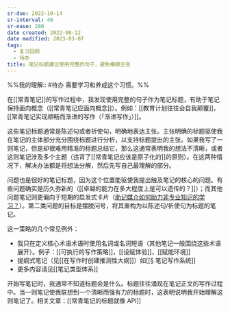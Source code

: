 ```yaml
---
sr-due: 2022-10-14
sr-interval: 46
sr-ease: 280
date created: 2022-08-12
date modified: 2023-03-07
tags:
  - 复习回顾
  - 待办
title: 笔记标题建议使用完整的句子，避免模糊主张
---
```


%%我的理解:: #待办 需要学习和养成这个习惯。%%

在[[常青笔记]]的写作过程中，我发现使用完整的句子作为笔记标题，有助于笔记保持面向概念（[[常青笔记应面向概念]]）。例如：[[教育计划往往会自我颠覆]]，[[常青笔记实现顺畅而渐进的写作（「渐进写作」）]]。

这些笔记标题通常是陈述句或者祈使句，明确地表达主张。主张明确的标题驱使我在笔记的主体部分充分围绕标题进行分析，以支持标题提出的主张。如果我写了一则笔记，但是却很难用精准的标题总结它，那么这通常表明我的想法不清晰，或者这则笔记涉及多个主题（违背了[[常青笔记应该是原子化的]]的原则）。在这两种情况下，解决办法都是将想法分解，然后先写自己最理解的部分。

问题也是很好的笔记标题，因为这个位置能驱使我提出触及笔记的核心的问题。有些问题确实是历久弥新的（[[卓越的能力在多大程度上是可以遗传的？]]）；而其他问题笔记则更偏向于短期的启发式卡片（[助记媒介如何助力非专业知识的学习？](https://notes.andymatuschak.org/z57S2Fte6gAnnM1gCS2nHpH7NYAiXD8KeDfvZ)）。第二类问题的目标是摆脱问号，将其重构为以陈述句/祈使句为标题的笔记。

这一策略的几个常见例外：

- 我只在定义核心术语术语时使用名词或名词短语（其他笔记一般围绕这些术语展开）。例子：[[可执行的写作策略]]，[[设赋体验]]，[[赋能环境]]
- 提纲式笔记（见[[在写作时创建推测性大纲]]）如[[§ 笔记写作系统]]
- 更多内容请见[[笔记类型体系]]

开始写笔记时，我通常不知道标题会是什么。标题往往涌现在笔记正文的写作过程中。当一则笔记使我联想到一个清晰而强有力的标题时，这表明说明我开始理解这则笔记了。相关文章：[[常青笔记的标题就像 API]]
